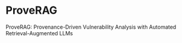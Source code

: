 # ProveRAG
ProveRAG: Provenance-Driven Vulnerability Analysis with Automated Retrieval-Augmented LLMs
